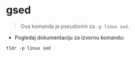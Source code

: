# gsed

> Ova komanda je pseudonim za `-p linux sed`.

- Pogledaj dokumentaciju za izvornu komandu:

`tldr -p linux sed`
